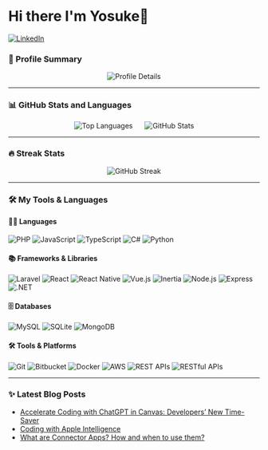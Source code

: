 # Hi there I'm Yosuke👋

[![LinkedIn](https://img.shields.io/badge/LinkedIn-Connect-blue?style=flat-square&logo=linkedin)](https://www.linkedin.com/in/yosukekono/)

### 🌟 Profile Summary

<div align="center">
  <img src="http://github-profile-summary-cards.vercel.app/api/cards/profile-details?username=YosukeKono0101&theme=midnight_purple" alt="Profile Details" />
</div>

---

### 📊 GitHub Stats and Languages

<div align="center">
  <img src="http://github-profile-summary-cards.vercel.app/api/cards/repos-per-language?username=YosukeKono0101&theme=midnight_purple" alt="Top Languages" style="margin-right: 20px;" />
  <img src="http://github-profile-summary-cards.vercel.app/api/cards/stats?username=YosukeKono0101&theme=midnight_purple" alt="GitHub Stats" />
</div>

---

### 🔥 Streak Stats

<div align="center">
  <img src="https://github-readme-streak-stats.herokuapp.com/?user=YosukeKono0101&theme=midnight-purple" alt="GitHub Streak" />
</div>

---

### 🛠️ My Tools & Languages

#### 👨‍💻 Languages
![PHP](https://img.shields.io/badge/PHP-777BB4?style=flat-square&logo=php&logoColor=white)
![JavaScript](https://img.shields.io/badge/JavaScript-F7DF1E?style=flat-square&logo=javascript&logoColor=black)
![TypeScript](https://img.shields.io/badge/TypeScript-3178C6?style=flat-square&logo=typescript&logoColor=white)
![C#](https://img.shields.io/badge/C%23-239120?style=flat-square&logo=c-sharp&logoColor=white)
![Python](https://img.shields.io/badge/Python-3776AB?style=flat-square&logo=python&logoColor=white)

#### 📚 Frameworks & Libraries
![Laravel](https://img.shields.io/badge/Laravel-FF2D20?style=flat-square&logo=laravel&logoColor=white)
![React](https://img.shields.io/badge/React-20232A?style=flat-square&logo=react&logoColor=61DAFB)
![React Native](https://img.shields.io/badge/React%20Native-20232A?style=flat-square&logo=react&logoColor=61DAFB)
![Vue.js](https://img.shields.io/badge/Vue.js-4FC08D?style=flat-square&logo=vue.js&logoColor=white)
![Inertia](https://img.shields.io/badge/Inertia.js-464646?style=flat-square&logo=inertia&logoColor=white)
![Node.js](https://img.shields.io/badge/Node.js-339933?style=flat-square&logo=node.js&logoColor=white)
![Express](https://img.shields.io/badge/Express.js-000000?style=flat-square&logo=express&logoColor=white)
![.NET](https://img.shields.io/badge/.NET-512BD4?style=flat-square&logo=dotnet&logoColor=white)

#### 🗄️ Databases
![MySQL](https://img.shields.io/badge/MySQL-4479A1?style=flat-square&logo=mysql&logoColor=white)
![SQLite](https://img.shields.io/badge/SQLite-003B57?style=flat-square&logo=sqlite&logoColor=white)
![MongoDB](https://img.shields.io/badge/MongoDB-47A248?style=flat-square&logo=mongodb&logoColor=white)

#### 🛠️ Tools & Platforms
![Git](https://img.shields.io/badge/Git-F05032?style=flat-square&logo=git&logoColor=white)
![Bitbucket](https://img.shields.io/badge/Bitbucket-0052CC?style=flat-square&logo=bitbucket&logoColor=white)
![Docker](https://img.shields.io/badge/Docker-2496ED?style=flat-square&logo=docker&logoColor=white)
![AWS](https://img.shields.io/badge/AWS-232F3E?style=flat-square&logo=amazon-aws&logoColor=white)
![REST APIs](https://img.shields.io/badge/REST-02569B?style=flat-square&logo=rest&logoColor=white)
![RESTful APIs](https://img.shields.io/badge/RESTful-02569B?style=flat-square&logo=rest&logoColor=white)

---

### ✨ Latest Blog Posts

<!-- BLOG-POST-LIST:START -->
- [Accelerate Coding with ChatGPT in Canvas: Developers’ New Time-Saver](https://espirito.dev/coding-with-chatgpt-in-canvas)
- [Coding with Apple Intelligence](https://espirito.dev/coding-with-apple-intelligence)
- [What are Connector Apps? How and when to use them?](https://espirito.dev/connector-apps)
<!-- BLOG-POST-LIST:END -->
